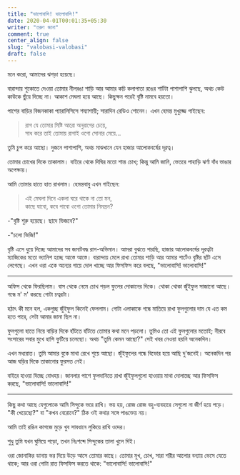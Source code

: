```yaml
---
title: "ভালোবাসি! ভালোবাসি!"
date: 2020-04-01T00:01:35+05:30
writer: "তরুণ জানা"
comment: true
center_align: false
slug: "valobasi-valobasi"
draft: false
---
```


মনে করো, আমাদের ঝগড়া হয়েছে।

বারান্দায় শুকোতে দেওয়া তোমার নীলরঙা শাড়ি আর আমার কচি কলাপাতা রঙের শার্টটা পাশাপাশি ঝুলছে, অথচ কেউ কাউকে ছুঁয়ে 
দিচ্ছে না। আকাশ মেঘলা হয়ে আছে। কিছুক্ষন পরেই বৃষ্টি নামবে হয়তো।

পাশের বাড়ির বিজনকাকা প্যারালিসিসে শয্যাশায়ী; সারাদিন রেডিও শোনেন। এখন হেমন্ত মুখুজ্জে গাইছেন:

>রাগ যে তোমার মিষ্টি আরো অনুরাগের চেয়ে,\
সাধ করে তাই তোমায় রাগাই ওগো সোনার মেয়ে...

তুমি চুপ করে আছো। দুজনে পাশাপাশি, অথচ মাঝখানে যেন হাজার আলোকবর্ষের দূরত্ব।

তোমার চোখের দিকে তাকালাম। বাইরে থেকে দিঘির মতো শান্ত চোখ; কিন্তু আমি জানি, ভেতরে পাহাড়ি ঝর্ণা বাঁধ ভাঙার 
অপেক্ষায়।

আমি তোমার হাতে হাত রাখলাম। হেমন্তবাবু এখন গাইছেন:

>এই মেঘলা দিনে একলা ঘরে থাকে না তো মন,\
কাছে যাবো, কবে পাবো ওগো তোমার নিমন্ত্রন?

-"বৃষ্টি শুরু হয়েছে। ছাদে ভিজবে?"

-"চলো ভিজি!"

বৃষ্টি এসে ধুয়ে দিচ্ছে আমাদের সব জমাটবদ্ধ রাগ-অভিমান। আমরা বুঝতে পারছি, হাজার আলোকবর্ষের দূরত্বটা ম্যাজিকের 
মতো ভ্যানিশ হচ্ছে আস্তে আস্তে। বারান্দায় মেলে রাখা তোমার শাড়ি আর আমার শার্টেও বৃষ্টির ছাঁট এসে লেগেছে। এখন ওরা 
একে অন্যের গায়ে দোল খাচ্ছে আর ফিসফিস করে বলছে, "ভালোবাসি! ভালোবাসি!"

---

অফিস থেকে ফিরছিলাম। বাস থেকে নেমে চোখ পড়ল ফুলের দোকানের দিকে। থোকা থোকা জুঁইফুল সাজানো আছে। গন্ধে ম' ম' করছে 
গোটা চত্বরটা।

হঠাৎ কী মনে হল, একগুচ্ছ জুঁইফুল কিনেই ফেললাম। গোটা এলাকাকে গন্ধে মাতিয়ে রাখা ফুলগুলোর দাম যে এত কম হতে পারে, 
সেটা আমার জানা ছিল না।

ফুলগুলো হাতে নিয়ে বাড়ির দিকে হাঁটতে হাঁটতে তোমার কথা মনে পড়লো। তুমিও তো এই ফুলগুলোর মতোই; নীরবে সংসারের সবার 
মুখে হাসি ফুটিয়ে চলেছো। অথচ "তুমি কেমন আছো?" সেই খবর নেওয়া হয়নি অনেকদিন।

এখন মধ্যরাত। তুমি আমার বুকে মাথা রেখে শুয়ে আছো। জুঁইফুলের গন্ধে বিভোর হয়ে আছি দু'জনেই। অনেকদিন পর আজ ঘড়ির দিকে 
তাকানোর ফুরসত নেই।

বাইরে হাওয়া দিচ্ছে বোধহয়। জানলার পাশে ফুলদানিতে রাখা জুঁইফুলগুলো হাওয়ায় মাথা দোলাচ্ছে আর ফিসফিস করছে, 
"ভালোবাসি! ভালোবাসি!"

---

কিছু কথা আছে যেগুলোকে আমি সিন্দুকে ভরে রাখি। ভয় হয়, রোজ রোজ বহু-ব্যবহারে সেগুলো না জীর্ণ হয়ে পড়ে। "কী খেয়েছো?" 
বা "কখন বেরোবে?" ঠিক ওই কথার সঙ্গে পাঙক্তেয় নয়।

আমি তাই রঙিন কাগজে মুড়ে খুব সাবধানে লুকিয়ে রাখি ওদের।

শুধু তুমি যখন ঘুমিয়ে পড়ো, তখন নিঃশব্দে সিন্দুকের তালা খুলে দিই।

ওরা জোনাকির ডানায় ভর দিয়ে উড়ে আসে তোমার কাছে। তোমার মুখ, চোখ, সারা শরীর আলোর বন্যায় ভেসে যেতে থাকে;
আর ওরা গোটা রাত ফিসফিস করতে থাকে: "ভালোবাসি! ভালোবাসি!"